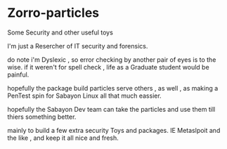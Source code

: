 Zorro-particles
===============

Some Security and other useful toys

I'm just a Resercher of IT security and forensics.

do note i'm Dyslexic , so error checking by another pair of eyes is to the wise. 
if it weren't for spell check , life as a Graduate student would be painful. 

hopefully the package build particles serve others , 
as well , as making a PenTest spin for Sabayon Linux all that much eassier.

hopefully the Sabayon Dev team can take the particles and use them till thiers something better. 

mainly to build a few extra security Toys and packages. IE Metaslpoit and the like , and keep it all nice and fresh.
